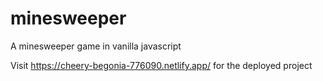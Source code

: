 # minesweeper
A minesweeper game in vanilla javascript

Visit https://cheery-begonia-776090.netlify.app/ for the deployed project
